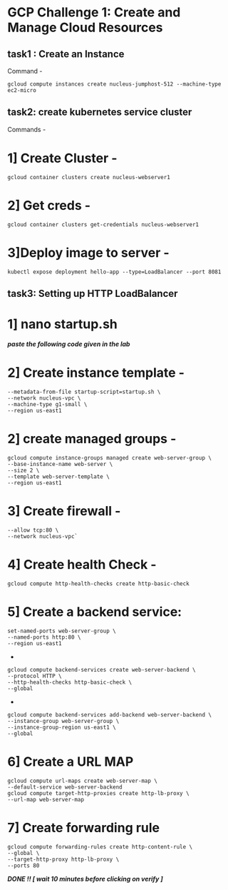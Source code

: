# GCP Challenge 1: Create and Manage Cloud Resources

## task1 : Create an Instance
Command - 
```
gcloud compute instances create nucleus-jumphost-512 --machine-type ec2-micro
```

## task2: create kubernetes service cluster
Commands -
# 1] Create Cluster - 
```gcloud config set compute/zone us-west1-c
gcloud container clusters create nucleus-webserver1
```
# 2] Get creds - 
```
gcloud container clusters get-credentials nucleus-webserver1
```

# 3]Deploy image to server - 
```kubectl create deployment hello-app --image=gcr.io/google-samples/hello-app:2.0
kubectl expose deployment hello-app --type=LoadBalancer --port 8081
```

## task3: Setting up HTTP LoadBalancer

# 1] nano startup.sh
***paste the following code given in the lab***
# 2] Create instance template - 
```gcloud compute instance-templates create web-server-template \
--metadata-from-file startup-script=startup.sh \
--network nucleus-vpc \
--machine-type g1-small \
--region us-east1
```

# 2] create managed groups - 
```
gcloud compute instance-groups managed create web-server-group \
--base-instance-name web-server \
--size 2 \
--template web-server-template \
--region us-east1
```

# 3] Create firewall - 
```gcloud compute firewall-rules create grant-tcp-rule-632 \
--allow tcp:80 \
--network nucleus-vpc`
```

# 4] Create health Check - 
```
gcloud compute http-health-checks create http-basic-check
```

# 5] Create a backend service:
```gcloud compute instance-groups managed \
set-named-ports web-server-group \
--named-ports http:80 \
--region us-east1
```
-
```
gcloud compute backend-services create web-server-backend \
--protocol HTTP \
--http-health-checks http-basic-check \
--global
```
-
```
gcloud compute backend-services add-backend web-server-backend \
--instance-group web-server-group \
--instance-group-region us-east1 \
--global
```

# 6] Create a URL MAP
```
gcloud compute url-maps create web-server-map \
--default-service web-server-backend
gcloud compute target-http-proxies create http-lb-proxy \
--url-map web-server-map
```

# 7] Create forwarding rule
```
gcloud compute forwarding-rules create http-content-rule \
--global \
--target-http-proxy http-lb-proxy \
--ports 80
```

***DONE !! [ wait 10 minutes before clicking on verify ]***